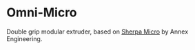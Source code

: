 # Omni-Micro
Double grip modular extruder, based on [Sherpa Micro](https://github.com/Annex-Engineering/Sherpa_Micro-Extruder) by Annex Engineering.
